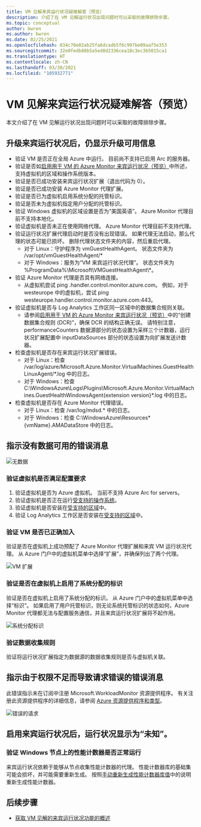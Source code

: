 ```yaml
---
title: VM 见解来宾运行状况疑难解答（预览）
description: 介绍了在 VM 见解运行状况出现问题时可以采取的故障排除步骤。
ms.topic: conceptual
author: bwren
ms.author: bwren
ms.date: 02/25/2021
ms.openlocfilehash: 834c70e02ab25fa6dcadb5f6c997be09aaf5e353
ms.sourcegitcommit: 32e0fedb80b5a5ed0d2336cea18c3ec3b5015ca1
ms.translationtype: HT
ms.contentlocale: zh-CN
ms.lasthandoff: 03/30/2021
ms.locfileid: "105932771"
---
```

# <a name="troubleshoot-vm-insights-guest-health-preview"></a>VM 见解来宾运行状况疑难解答（预览）
本文介绍了在 VM 见解运行状况出现问题时可以采取的故障排除步骤。


## <a name="upgrade-available-message-is-still-displayed-after-upgrading-guest-health"></a>升级来宾运行状况后，仍显示升级可用信息 

- 验证 VM 是否正在全局 Azure 中运行。 目前尚不支持已启用 Arc 的服务器。
- 验证是否如[启用用于 VM 的 Azure Monitor 来宾运行状况（预览）](vminsights-health-enable.md)中所述，支持虚拟机的区域和操作系统版本。
- 验证是否已成功安装来宾运行状况扩展（退出代码为 0）。
- 验证是否已成功安装 Azure Monitor 代理扩展。
- 验证是否已为虚拟机启用系统分配的托管标识。
- 验证是否未为虚拟机指定用户分配的托管标识。
- 验证 Windows 虚拟机的区域设置是否为“美国英语”。 Azure Monitor 代理目前不支持本地化。
- 验证虚拟机是否未正在使用网络代理。 Azure Monitor 代理目前不支持代理。
- 验证运行状况扩展代理启动时是否没有出现错误。 如果代理无法启动，那么代理的状态可能已损坏。 删除代理状态文件夹的内容，然后重启代理。
  - 对于 Linux：守护程序为 vmGuestHealthAgent。 状态文件夹为 /var/opt/vmGuestHealthAgent/*
  - 对于 Windows：服务为“VM 来宾运行状况代理”。 状态文件夹为 %ProgramData%\Microsoft\VMGuestHealthAgent\\*。
- 验证 Azure Monitor 代理是否具有网络连接。 
  - 从虚拟机尝试 ping <region>.handler.control.monitor.azure.com。 例如，对于 westeurope 中的虚拟机，尝试 ping westeurope.handler.control.monitor.azure.com:443。
- 验证虚拟机是否与 Log Analytics 工作区同一区域中的数据集合规则关联。
  -  请参阅[启用用于 VM 的 Azure Monitor 来宾运行状况（预览）](vminsights-health-enable.md)中的“创建数据集合规则 (DCR)”，确保 DCR 的结构正确无误。 请特别注意，performanceCounters 数据源部分的状态设置为采样三个计数器，运行状况扩展配置中 inputDataSources 部分的状态设置为向扩展发送计数器。
-  检查虚拟机是否存在来宾运行状况扩展错误。
   -  对于 Linux：检查 /var/log/azure/Microsoft.Azure.Monitor.VirtualMachines.GuestHealthLinuxAgent/*.log 中的日志。
   -  对于 Windows：检查 C:\WindowsAzure\Logs\Plugins\Microsoft.Azure.Monitor.VirtualMachines.GuestHealthWindowsAgent\{extension version}\*.log 中的日志。
-  检查虚拟机是否存在 Azure Monitor 代理错误。
   -  对于 Linux：检查 /var/log/mdsd.* 中的日志。
   -  对于 Windows：检查 C:\WindowsAzure\Resources\*{vmName}.AMADataStore 中的日志。
 



## <a name="error-message-that-no-data-is-available"></a>指示没有数据可用的错误消息 

![无数据](media/vminsights-health-troubleshoot/no-data.png)


### <a name="verify-that-the-virtual-machine-meets-configuration-requirements"></a>验证虚拟机是否满足配置要求

1. 验证虚拟机是否为 Azure 虚拟机。 当前不支持 Azure Arc for servers。
2. 验证虚拟机是否正在运行[受支持的操作系统](vminsights-health-enable.md?current-limitations.md)。
3. 验证虚拟机是否安装在[受支持的区域](vminsights-health-enable.md?current-limitations.md)中。
4. 验证 Log Analytics 工作区是否安装在[受支持的区域](vminsights-health-enable.md?current-limitations.md)中。

### <a name="verify-that-the-vm-is-properly-onboarded"></a>验证 VM 是否已正确加入
验证是否在虚拟机上成功预配了 Azure Monitor 代理扩展和来宾 VM 运行状况代理。 从 Azure 门户中的虚拟机菜单中选择“扩展”，并确保列出了两个代理。

![VM 扩展](media/vminsights-health-troubleshoot/extensions.png)

### <a name="verify-the-system-assigned-identity-is-enabled-on-the-virtual-machine"></a>验证是否在虚拟机上启用了系统分配的标识
验证是否在虚拟机上启用了系统分配的标识。 从 Azure 门户中的虚拟机菜单中选择“标识”。 如果启用了用户托管标识，则无论系统托管标识的状态如何，Azure Monitor 代理都无法与配置服务通信，并且来宾运行状况扩展将不起作用。

![系统分配标识](media/vminsights-health-troubleshoot/system-identity.png)

### <a name="verify-data-collection-rule"></a>验证数据收集规则
验证将运行状况扩展指定为数据源的数据收集规则是否与虚拟机关联。

## <a name="error-message-for-bad-request-due-to-insufficient-permissions"></a>指示由于权限不足而导致请求错误的错误消息
此错误指示未在订阅中注册 Microsoft.WorkloadMonitor 资源提供程序。 有关注册此资源提供程序的详细信息，请参阅 [Azure 资源提供程序和类型](../../azure-resource-manager/management/resource-providers-and-types.md#register-resource-provider)。 

![错误的请求](media/vminsights-health-troubleshoot/bad-request.png)

## <a name="health-shows-as-unknown-after-guest-health-is-enabled"></a>启用来宾运行状况后，运行状况显示为“未知”。

### <a name="verify-that-performance-counters-on-windows-nodes-are-working-correctly"></a>验证 Windows 节点上的性能计数器是否正常运行 
来宾运行状况依赖于能够从节点收集性能计数器的代理。 性能计数器库的基础集可能会损坏，并可能需要重新生成。 按照[手动重新生成性能计数器库值](/troubleshoot/windows-server/performance/rebuild-performance-counter-library-values)中的说明重新生成性能计数器。





## <a name="next-steps"></a>后续步骤

- [获取 VM 见解的来宾运行状况功能的概述](vminsights-health-overview.md)